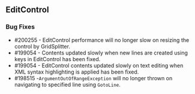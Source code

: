 ## EditControl

### Bug Fixes

* \#200255 - EditControl performance will no longer slow on resizing the control by GridSplitter.
* \#199054 - Contents updated slowly when new lines are created using keys in EditControl has been fixed. 
* \#199054 - EditControl contents updated slowly on text editing when XML syntax highlighting is applied has been fixed. 
* \#198515 -`ArgumentOutOfRangeException` will no longer thrown on navigating to specified line using `GotoLine`. 